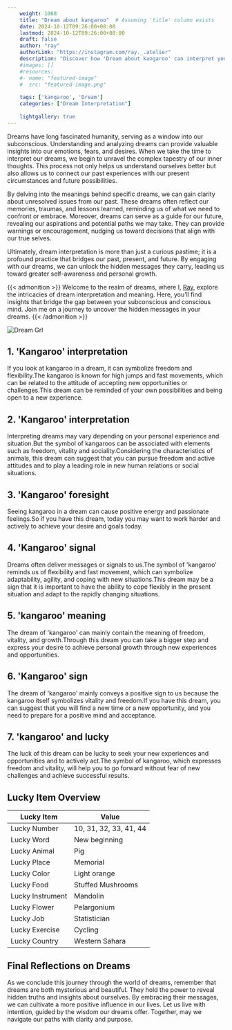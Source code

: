 ```yaml
---
    weight: 1068
    title: "Dream about kangaroo"  # Assuming 'title' column exists
    date: 2024-10-12T09:26:00+08:00
    lastmod: 2024-10-12T09:26:00+08:00
    draft: false
    author: "ray"
    authorLink: "https://instagram.com/ray._.atelier"
    description: "Discover how 'Dream about kangaroo' can interpret your future and uncover its significant meanings in your life."
    #images: []
    #resources:
    #- name: "featured-image"
    #  src: "featured-image.png"
    
    tags: ['kangaroo', 'Dream']
    categories: ["Dream Interpretation"]
    
    lightgallery: true
---
```

    
Dreams have long fascinated humanity, serving as a window into our subconscious. Understanding and analyzing dreams can provide valuable insights into our emotions, fears, and desires. When we take the time to interpret our dreams, we begin to unravel the complex tapestry of our inner thoughts. This process not only helps us understand ourselves better but also allows us to connect our past experiences with our present circumstances and future possibilities.

By delving into the meanings behind specific dreams, we can gain clarity about unresolved issues from our past. These dreams often reflect our memories, traumas, and lessons learned, reminding us of what we need to confront or embrace. Moreover, dreams can serve as a guide for our future, revealing our aspirations and potential paths we may take. They can provide warnings or encouragement, nudging us toward decisions that align with our true selves.

Ultimately, dream interpretation is more than just a curious pastime; it is a profound practice that bridges our past, present, and future. By engaging with our dreams, we can unlock the hidden messages they carry, leading us toward greater self-awareness and personal growth.

{{< admonition >}}
Welcome to the realm of dreams, where I, [Ray](https://instagram.com/ray._.atelier), explore the intricacies of dream interpretation and meaning. Here, you’ll find insights that bridge the gap between your subconscious and conscious mind. Join me on a journey to uncover the hidden messages in your dreams.
{{< /admonition >}}

![Dream Grl](https://cdn.pixabay.com/photo/2017/11/02/03/35/gothic-2910057_1280.jpg "Dream Grl")

## 1. 'Kangaroo' interpretation
If you look at kangaroo in a dream, it can symbolize freedom and flexibility.The kangaroo is known for high jumps and fast movements, which can be related to the attitude of accepting new opportunities or challenges.This dream can be reminded of your own possibilities and being open to a new experience.

## 2. 'Kangaroo' interpretation
Interpreting dreams may vary depending on your personal experience and situation.But the symbol of kangaroos can be associated with elements such as freedom, vitality and sociality.Considering the characteristics of animals, this dream can suggest that you can pursue freedom and active attitudes and to play a leading role in new human relations or social situations.

## 3. 'Kangaroo' foresight
Seeing kangaroo in a dream can cause positive energy and passionate feelings.So if you have this dream, today you may want to work harder and actively to achieve your desire and goals today.

## 4. 'Kangaroo' signal
Dreams often deliver messages or signals to us.The symbol of 'kangaroo' reminds us of flexibility and fast movement, which can symbolize adaptability, agility, and coping with new situations.This dream may be a sign that it is important to have the ability to cope flexibly in the present situation and adapt to the rapidly changing situations.

## 5. 'kangaroo' meaning
The dream of 'kangaroo' can mainly contain the meaning of freedom, vitality, and growth.Through this dream you can take a bigger step and express your desire to achieve personal growth through new experiences and opportunities.

## 6. 'Kangaroo' sign
The dream of 'kangaroo' mainly conveys a positive sign to us because the kangaroo itself symbolizes vitality and freedom.If you have this dream, you can suggest that you will find a new time or a new opportunity, and you need to prepare for a positive mind and acceptance.

## 7. 'kangaroo' and lucky
The luck of this dream can be lucky to seek your new experiences and opportunities and to actively act.The symbol of kangaroo, which expresses freedom and vitality, will help you to go forward without fear of new challenges and achieve successful results.

## Lucky Item Overview
| Lucky Item          | Value              |
|---------------|--------------------|
| Lucky Number        | 10, 31, 32, 33, 41, 44  |
| Lucky Word          | New beginning |
| Lucky Animal        | Pig |
| Lucky Place         | Memorial     |
| Lucky Color         | Light orange     |
| Lucky Food          | Stuffed Mushrooms      |
| Lucky Instrument    | Mandolin |
| Lucky Flower        | Pelargonium    |
| Lucky Job           | Statistician       |
| Lucky Exercise      | Cycling  |
| Lucky Country       | Western Sahara    |


##  Final Reflections on Dreams

As we conclude this journey through the world of dreams, remember that dreams are both mysterious and beautiful. They hold the power to reveal hidden truths and insights about ourselves. By embracing their messages, we can cultivate a more positive influence in our lives. Let us live with intention, guided by the wisdom our dreams offer. Together, may we navigate our paths with clarity and purpose.
